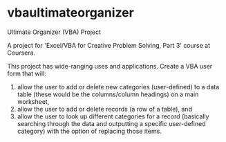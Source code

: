 # vbaultimateorganizer

Ultimate Organizer (VBA) Project

A project for 'Excel/VBA for Creative Problem Solving, Part 3' course at Coursera.

This project has wide-ranging uses and applications.  Create a VBA user form that will:
  1) allow the user to add or delete new categories (user-defined) to a data table (these would be the columns/column headings) on a main worksheet,
  2) allow the user to add or delete records (a row of a table), and 
  3) allow the user to look up different categories for a record (basically searching through the data and outputting a specific user-defined category) with the option of replacing those items.

